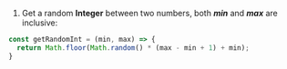
1. Get a random **Integer** between two numbers, both **_min_** and **_max_** are inclusive:

```javascript
const getRandomInt = (min, max) => {
  return Math.floor(Math.random() * (max - min + 1) + min);
}

```
